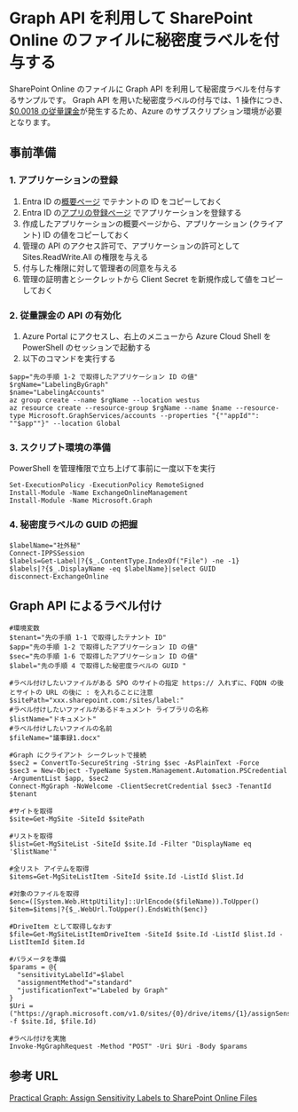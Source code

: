 # Graph API を利用して SharePoint Online のファイルに秘密度ラベルを付与する
SharePoint Online のファイルに Graph API を利用して秘密度ラベルを付与するサンプルです。
Graph API を用いた秘密度ラベルの付与では、1 操作につき、[$0.0018 の従量課金](https://learn.microsoft.com/ja-jp/graph/metered-api-list)が発生するため、Azure のサブスクリプション環境が必要となります。

## 事前準備
### 1. アプリケーションの登録
1. Entra ID の[概要ページ](https://portal.azure.com/#view/Microsoft_AAD_IAM/ActiveDirectoryMenuBlade/~/Overview) でテナントの ID をコピーしておく
2. Entra ID の[アプリの登録ページ](https://portal.azure.com/#view/Microsoft_AAD_IAM/ActiveDirectoryMenuBlade/~/RegisteredApps) でアプリケーションを登録する
3. 作成したアプリケーションの概要ページから、アプリケーション (クライアント) ID の値をコピーしておく
4. 管理の API のアクセス許可で、アプリケーションの許可として Sites.ReadWrite.All の権限を与える
5. 付与した権限に対して管理者の同意を与える
6. 管理の証明書とシークレットから Client Secret を新規作成して値をコピーしておく

### 2. 従量課金の API の有効化
1. Azure Portal にアクセスし、右上のメニューから Azure Cloud Shell を PowerShell のセッションで起動する
2. 以下のコマンドを実行する
```
$app="先の手順 1-2 で取得したアプリケーション ID の値"
$rgName="LabelingByGraph"
$name="LabelingAccounts"
az group create --name $rgName --location westus
az resource create --resource-group $rgName --name $name --resource-type Microsoft.GraphServices/accounts --properties "{""appId"": ""$app""}" --location Global
```

### 3. スクリプト環境の準備
PowerShell を管理権限で立ち上げて事前に一度以下を実行
```
Set-ExecutionPolicy -ExecutionPolicy RemoteSigned
Install-Module -Name ExchangeOnlineManagement
Install-Module -Name Microsoft.Graph
```

### 4. 秘密度ラベルの GUID の把握
```
$labelName="社外秘"
Connect-IPPSSession
$labels=Get-Label|?{$_.ContentType.IndexOf("File") -ne -1}
$labels|?{$_.DisplayName -eq $labelName}|select GUID
disconnect-ExchangeOnline
```

## Graph API によるラベル付け
```
#環境変数
$tenant="先の手順 1-1 で取得したテナント ID"
$app="先の手順 1-2 で取得したアプリケーション ID の値"
$sec="先の手順 1-6 で取得したアプリケーション ID の値"
$label="先の手順 4 で取得した秘密度ラベルの GUID "

#ラベル付けしたいファイルがある SPO のサイトの指定 https:// 入れずに、FQDN の後とサイトの URL の後に : を入れることに注意
$sitePath="xxx.sharepoint.com:/sites/label:"
#ラベル付けしたいファイルがあるドキュメント ライブラリの名称
$listName="ドキュメント"
#ラベル付けしたいファイルの名前
$fileName="議事録1.docx"

#Graph にクライアント シークレットで接続
$sec2 = ConvertTo-SecureString -String $sec -AsPlainText -Force
$sec3 = New-Object -TypeName System.Management.Automation.PSCredential -ArgumentList $app, $sec2
Connect-MgGraph -NoWelcome -ClientSecretCredential $sec3 -TenantId $tenant

#サイトを取得
$site=Get-MgSite -SiteId $sitePath

#リストを取得
$list=Get-MgSiteList -SiteId $site.Id -Filter "DisplayName eq '$listName'"

#全リスト アイテムを取得
$items=Get-MgSiteListItem -SiteId $site.Id -ListId $list.Id

#対象のファイルを取得
$enc=([System.Web.HttpUtility]::UrlEncode($fileName)).ToUpper()
$item=$items|?{$_.WebUrl.ToUpper().EndsWith($enc)}

#DriveItem として取得しなおす
$file=Get-MgSiteListItemDriveItem -SiteId $site.Id -ListId $list.Id -ListItemId $item.Id

#パラメータを準備
$params = @{
  "sensitivityLabelId"=$label
  "assignmentMethod"="standard"
  "justificationText"="Labeled by Graph"
}
$Uri = ("https://graph.microsoft.com/v1.0/sites/{0}/drive/items/{1}/assignSensitivityLabel" -f $site.Id, $file.Id)

#ラベル付けを実施
Invoke-MgGraphRequest -Method "POST" -Uri $Uri -Body $params
```
## 参考 URL
[Practical Graph: Assign Sensitivity Labels to SharePoint Online Files](https://practical365.com/assignsensitivitylabel-api/)

